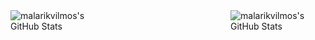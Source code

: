 <div style="display: flex; align-items: center; gap: 200px;">
<img src="https://github-readme-stats.vercel.app/api?username=malarikvilmos&theme=ambient_gradient&include_all_commits=true&show_icons=true&hide_border=false&count_private=true" alt="malarikvilmos's GitHub Stats" />
<img src="https://github-readme-stats.vercel.app/api/top-langs/?username=malarikvilmos&theme=ambient_gradient&hide=jupyter%20notebook&show_icons=true&hide_progress=false&hide_border=false&layout=compact" alt="malarikvilmos's GitHub Stats"/> 
</div>
